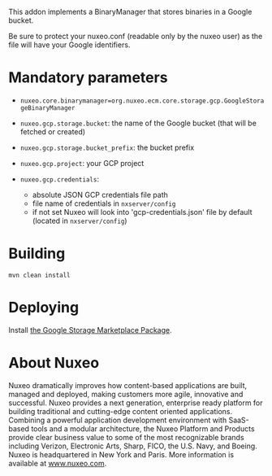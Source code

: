 This addon implements a BinaryManager that stores binaries in a Google bucket.

Be sure to protect your nuxeo.conf (readable only by the nuxeo user) as the
file will have your Google identifiers.

# Mandatory parameters

- `nuxeo.core.binarymanager=org.nuxeo.ecm.core.storage.gcp.GoogleStorageBinaryManager`

- `nuxeo.gcp.storage.bucket`: the name of the Google bucket (that will be fetched or created)

- `nuxeo.gcp.storage.bucket_prefix`: the bucket prefix

- `nuxeo.gcp.project`: your GCP project

- `nuxeo.gcp.credentials`:
    - absolute JSON GCP credentials file path
    - file name of credentials in `nxserver/config`
    - if not set Nuxeo will look into 'gcp-credentials.json' file by default (located in `nxserver/config`)

# Building

`mvn clean install`

# Deploying

Install [the Google Storage Marketplace Package](https://connect.nuxeo.com/nuxeo/site/marketplace/package/google-storage).

# About Nuxeo

Nuxeo dramatically improves how content-based applications are built, managed and deployed, making customers more agile, innovative and successful. Nuxeo provides a next generation, enterprise ready platform for building traditional and cutting-edge content oriented applications. Combining a powerful application development environment with SaaS-based tools and a modular architecture, the Nuxeo Platform and Products provide clear business value to some of the most recognizable brands including Verizon, Electronic Arts, Sharp, FICO, the U.S. Navy, and Boeing. Nuxeo is headquartered in New York and Paris. More information is available at www.nuxeo.com.
